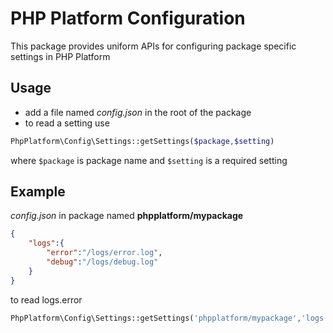 # PHP Platform Configuration
This package provides uniform APIs for configuring package specific settings in PHP Platform


## Usage
 - add a file named _config.json_ in the root of the package
 - to read a setting use
``` PHP
PhpPlatform\Config\Settings::getSettings($package,$setting)
```
where ``$package`` is package name and ``$setting`` is a required setting


## Example
_config.json_ in package named __phpplatform/mypackage__
``` JSON
{
    "logs":{
        "error":"/logs/error.log",
        "debug":"/logs/debug.log"
    }
}
```
to read logs.error
``` PHP
PhpPlatform\Config\Settings::getSettings('phpplatform/mypackage','logs.error');
```
